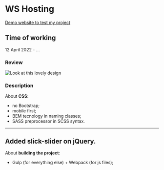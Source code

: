 # WS Hosting
[Demo website to test my project]()
## Time of working
12 April 2022 - ...

### Review
![Look at this lovely design]()
### Description
About **CSS**:
* no Bootstrap;
* mobile first;
* BEM tecnology in naming classes;
* SASS preprocessor in SCSS syntax.
---
Added slick-slider on jQuery. 
---
About **building the project**:
* Gulp (for everything else) + Webpack (for js files);
